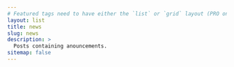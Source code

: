 ```yaml
---
# Featured tags need to have either the `list` or `grid` layout (PRO only).
layout: list
title: news
slug: news
description: >
  Posts containing anouncements.
sitemap: false
---
```

